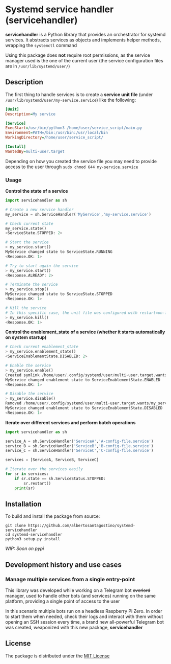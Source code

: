 # Systemd service handler (servicehandler)

**servicehandler** is a Python library that provides an orchestrator for systemd services. It abstracts services as objects and implements helper methods, wrapping the `systemctl` command

Using this package does **not** require root permissions, as the service manager used is the one of the current user (the service configuration files are in `/usr/lib/systemd/user/`)

## Description

The first thing to handle services is to create a **service unit file** (under `/usr/lib/systemd/user/my-service.service`) like the following:

```ini
[Unit]
Description=My service

[Service]
ExecStart=/usr/bin/python3 /home/user/service_script/main.py
Environment=PATH=/bin:/usr/bin:/usr/local/bin
WorkingDirectory=/home/user/service_script/

[Install]
WantedBy=multi-user.target
```

Depending on how you created the service file you may need to provide access to the user through `sudo chmod 644 my-service.service`

### Usage

**Control the state of a service**

```python
import servicehandler as sh

# Create a new service handler
my_service = sh.ServiceHandler('MyService','my-service.service')

# Check current state
my_service.state()
<ServiceState.STOPPED: 2>

# Start the service
> my_service.start()
MyService changed state to ServiceState.RUNNING
<Response.OK: 1>

# Try to start again the service
> my_service.start()
<Response.ALREADY: 2>

# Terminate the service
> my_service.stop()
MyService changed state to ServiceState.STOPPED
<Response.OK: 1>

# Kill the service
# In this specific case, the unit file was configured with restart=on-failure (automatic restart)
> my_service.kill()
<Response.OK: 1>
```
**Control the enablement_state of a service (whether it starts automatically on system startup)**

```python
# Check current enablement_state
> my_service.enablement_state()
<ServiceEnablementState.DISABLED: 2>

# Enable the service
> my_service.enable()
Created symlink /home/user/.config/systemd/user/multi-user.target.wants/my_service.service → /usr/lib/systemd/user/my_service.service.
MyService changed enablement state to ServiceEnablementState.ENABLED
<Response.OK: 1>

# Disable the service
> my_service.disable()
Removed /home/user/.config/systemd/user/multi-user.target.wants/my_service.service.
MyService changed enablement state to ServiceEnablementState.DISABLED
<Response.OK: 1>
```

**Iterate over different services and perform batch operations**

```python
import servicehandler as sh

service_A = sh.ServiceHandler('ServiceA','A-config-file.service')
service_B = sh.ServiceHandler('ServiceB','B-config-file.service')
service_C = sh.ServiceHandler('ServiceC','C-config-file.service')

services = [ServiceA, ServiceB, ServiceC]

# Iterate over the services easily
for sr in services:
    if sr.state == sh.ServiceStatus.STOPPED:
        sr.restart()
    print(sr)
```

## Installation

To build and install the package from source:

```
git clone https://github.com/albertosantagostino/systemd-servicehandler
cd systemd-servicehandler
python3 setup.py install
```

*WIP: Soon on pypi*

## Development history and use cases

### Manage multiple services from a single entry-point

This library was developed while working on a Telegram bot ~~overlord~~ manager, used to handle other bots (and services) running on the same platform, providing a single point of access to the user

In this scenario multiple bots run on a headless Raspberry Pi Zero. In order to start them when needed, check their logs and interact with them without opening an SSH session every time, a brand new all-powerful Telegram bot was created, weaponized with this new package, **servicehandler**

## License

The package is distributed under the [MIT License](https://opensource.org/licenses/MIT)

